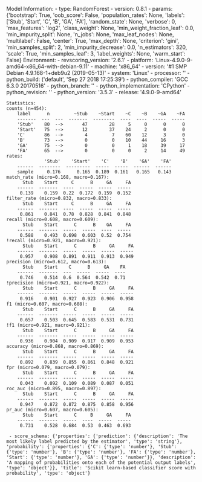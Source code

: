 Model Information:
	 - type: RandomForest
	 - version: 0.8.1
	 - params: {'bootstrap': True, 'oob_score': False, 'population_rates': None, 'labels': ['Stub', 'Start', 'C', 'B', 'GA', 'FA'], 'random_state': None, 'verbose': 0, 'max_features': 'log2', 'class_weight': None, 'min_weight_fraction_leaf': 0.0, 'min_impurity_split': None, 'n_jobs': None, 'max_leaf_nodes': None, 'multilabel': False, 'center': True, 'max_depth': None, 'criterion': 'gini', 'min_samples_split': 2, 'min_impurity_decrease': 0.0, 'n_estimators': 320, 'scale': True, 'min_samples_leaf': 3, 'label_weights': None, 'warm_start': False}
	Environment:
	 - revscoring_version: '2.6.1'
	 - platform: 'Linux-4.9.0-9-amd64-x86_64-with-debian-9.11'
	 - machine: 'x86_64'
	 - version: '#1 SMP Debian 4.9.168-1+deb9u2 (2019-05-13)'
	 - system: 'Linux'
	 - processor: ''
	 - python_build: ('default', 'Sep 27 2018 17:25:39')
	 - python_compiler: 'GCC 6.3.0 20170516'
	 - python_branch: ''
	 - python_implementation: 'CPython'
	 - python_revision: ''
	 - python_version: '3.5.3'
	 - release: '4.9.0-9-amd64'
	
	Statistics:
	counts (n=454):
		label      n         ~Stub    ~Start    ~C    ~B    ~GA    ~FA
		-------  ---  ---  -------  --------  ----  ----  -----  -----
		'Stub'    80  -->       47        28     5     0      0      0
		'Start'   75  -->       12        37    24     2      0      0
		'C'       86  -->        4         7    60    12      3      0
		'B'       73  -->        0         0    10    44     16      3
		'GA'      75  -->        0         0     1    18     39     17
		'FA'      65  -->        0         0     0     2     14     49
	rates:
		          'Stub'    'Start'    'C'    'B'    'GA'    'FA'
		------  --------  ---------  -----  -----  ------  ------
		sample     0.176      0.165  0.189  0.161   0.165   0.143
	match_rate (micro=0.168, macro=0.167):
		  Stub    Start     C      B     GA     FA
		------  -------  ----  -----  -----  -----
		 0.139    0.159  0.22  0.172  0.159  0.152
	filter_rate (micro=0.832, macro=0.833):
		  Stub    Start     C      B     GA     FA
		------  -------  ----  -----  -----  -----
		 0.861    0.841  0.78  0.828  0.841  0.848
	recall (micro=0.608, macro=0.609):
		  Stub    Start      C      B    GA     FA
		------  -------  -----  -----  ----  -----
		 0.588    0.493  0.698  0.603  0.52  0.754
	!recall (micro=0.921, macro=0.921):
		  Stub    Start      C      B     GA     FA
		------  -------  -----  -----  -----  -----
		 0.957    0.908  0.891  0.911  0.913  0.949
	precision (micro=0.612, macro=0.613):
		  Stub    Start    C      B     GA    FA
		------  -------  ---  -----  -----  ----
		 0.746    0.514  0.6  0.564  0.542  0.71
	!precision (micro=0.921, macro=0.922):
		  Stub    Start      C      B     GA     FA
		------  -------  -----  -----  -----  -----
		 0.916    0.901  0.927  0.923  0.906  0.958
	f1 (micro=0.607, macro=0.608):
		  Stub    Start      C      B     GA     FA
		------  -------  -----  -----  -----  -----
		 0.657    0.503  0.645  0.583  0.531  0.731
	!f1 (micro=0.921, macro=0.921):
		  Stub    Start      C      B     GA     FA
		------  -------  -----  -----  -----  -----
		 0.936    0.904  0.909  0.917  0.909  0.953
	accuracy (micro=0.868, macro=0.869):
		  Stub    Start      C      B     GA     FA
		------  -------  -----  -----  -----  -----
		 0.892    0.839  0.855  0.861  0.848  0.921
	fpr (micro=0.079, macro=0.079):
		  Stub    Start      C      B     GA     FA
		------  -------  -----  -----  -----  -----
		 0.043    0.092  0.109  0.089  0.087  0.051
	roc_auc (micro=0.895, macro=0.897):
		  Stub    Start      C      B     GA     FA
		------  -------  -----  -----  -----  -----
		 0.947    0.872  0.872  0.875  0.858  0.956
	pr_auc (micro=0.607, macro=0.605):
		  Stub    Start      C     B     GA     FA
		------  -------  -----  ----  -----  -----
		 0.731    0.528  0.684  0.53  0.463  0.693
	
	 - score_schema: {'properties': {'prediction': {'description': 'The most likely label predicted by the estimator', 'type': 'string'}, 'probability': {'properties': {'C': {'type': 'number'}, 'Stub': {'type': 'number'}, 'B': {'type': 'number'}, 'FA': {'type': 'number'}, 'Start': {'type': 'number'}, 'GA': {'type': 'number'}}, 'description': 'A mapping of probabilities onto each of the potential output labels', 'type': 'object'}}, 'title': 'Scikit learn-based classifier score with probability', 'type': 'object'}


